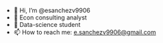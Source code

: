 - 👋 Hi, I’m @esanchezv9906
- 👀 Econ consulting analyst
- 🌱 Data-science student 
- 📫 How to reach me: e.sanchezv9906@gmail.com

<!---
esanchezv9906/esanchezv9906 is a ✨ special ✨ repository because its `README.md` (this file) appears on your GitHub profile.
You can click the Preview link to take a look at your changes.
--->
